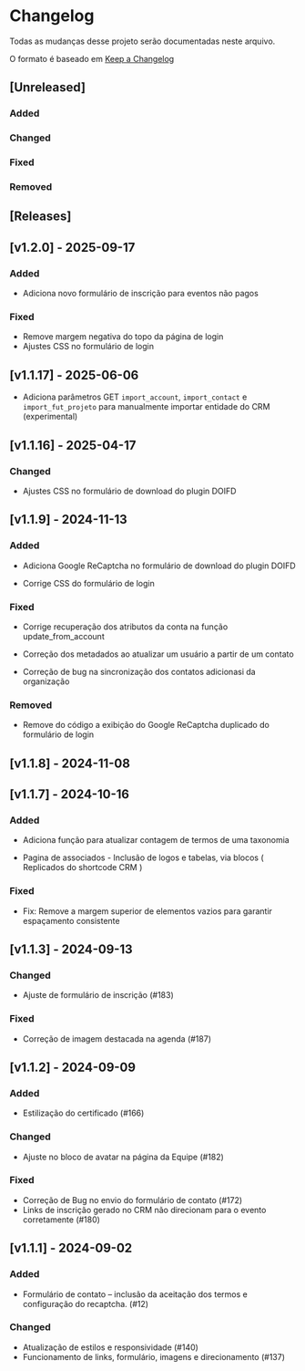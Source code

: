 # Changelog

Todas as mudanças desse projeto serão documentadas neste arquivo.

O formato é baseado em [Keep a Changelog](https://keepachangelog.com/pt-BR/1.0.0/)

## [Unreleased]

### Added

### Changed

### Fixed

### Removed

## [Releases]

## [v1.2.0] - 2025-09-17

### Added

- Adiciona novo formulário de inscrição para eventos não pagos

### Fixed

- Remove margem negativa do topo da página de login
- Ajustes CSS no formulário de login

## [v1.1.17] - 2025-06-06

- Adiciona parâmetros GET `import_account`, `import_contact` e `import_fut_projeto` para manualmente importar entidade do CRM (experimental)

## [v1.1.16] - 2025-04-17

### Changed

- Ajustes CSS no formulário de download do plugin DOIFD

## [v1.1.9] - 2024-11-13

### Added

- Adiciona Google ReCaptcha no formulário de download do plugin DOIFD

- Corrige CSS do formulário de login

### Fixed

- Corrige recuperação dos atributos da conta na função update_from_account

- Correção dos metadados ao atualizar um usuário a partir de um contato

- Correção de bug na sincronização dos contatos adicionasi da organização

### Removed

- Remove do código a exibição do Google ReCaptcha duplicado do formulário de login

## [v1.1.8] - 2024-11-08

## [v1.1.7] - 2024-10-16

### Added

- Adiciona função para atualizar contagem de termos de uma taxonomia

- Pagina de associados - Inclusão de logos e tabelas, via blocos ( Replicados do shortcode CRM )

### Fixed

- Fix: Remove a margem superior de elementos vazios para garantir espaçamento consistente

## [v1.1.3] - 2024-09-13

### Changed

- Ajuste de formulário de inscrição (#183)

### Fixed

- Correção de imagem destacada na agenda (#187)

## [v1.1.2] - 2024-09-09

### Added

- Estilização do certificado (#166)

### Changed

- Ajuste no bloco de avatar na página da Equipe (#182)

### Fixed

- Correção de Bug no envio do formulário de contato (#172)
- Links de inscrição gerado no CRM não direcionam para o evento corretamente (#180)

## [v1.1.1] - 2024-09-02

### Added

- Formulário de contato – inclusão da aceitação dos termos e configuração do recaptcha. (#12)

### Changed

- Atualização de estilos e responsividade (#140)
- Funcionamento de links, formulário, imagens e direcionamento (#137)
